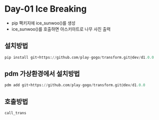 # Day-01 Ice Breaking
- pip 팩키지에 ice_sunwoo()를 생성
- ice_sunwoo()를 호출하면 아스키아트로 나무 사진 출력

## 설치방법
```python
pip install git+https://github.com/play-gogo/transform.git@dev/d1.0.0
```

## pdm 가상환경에서 설치방법
```python
pdm add git+https://github.com/play-gogo/transform.git@dev/d1.0.0
```

## 호출방법
```bash
call_trans
```
